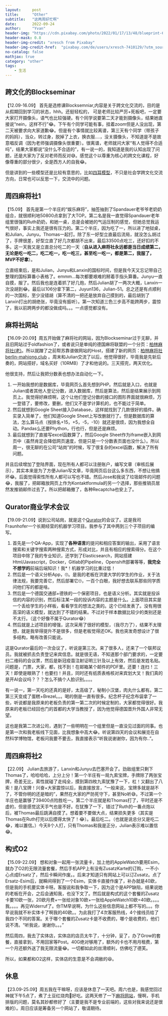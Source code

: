 ```yaml
---
layout:     post
title:      "Other"
subtitle:   "这两周好忙啊"
date:       2022-09-24
author:     "Yvan"
header-img: "https://cdn.pixabay.com/photo/2022/01/17/13/48/blueprint-6944718_960_720.jpg"
header-mask: 0.8
header-img-credit: "xresch from Pixabay"
header-img-credit-href:  "pixabay.com/de/users/xresch-7410129/?utm_source=link-attribution&utm_medium=referral&utm_campaign=image&utm_content=3041437"
no-catalog: false
mathjax: true
category: "other"
tags:
    - 生活
---
```


## 跨文化的Blockseminar
【12.09-16.09】 首先是选修课Blocksemniar,内容是关于跨文化交流的，目的是从假期回到学习的状态，hhh。还挺轻松的， 可是老师比较严厉+死板吧，一定要大家打开摄像头，语气也比较强硬。有个同学说要第二天才能到摄像头，结果她直接说“nein，这样不行”😂。下午有个同学可能有事，挂着zoom但是人没出现，第二天被要求向大家道歉😂。但是有个事情就比较离谱，第三天有个同学（带孩子的妈妈），当众，转过身，脱掉了上衣，换衣服....，没关摄像头，不知道是不是故意唱反调（因为老师强调摄像头很重要）。很离谱，老师就问大家“有人觉得不合适吗”，结果大家都说“没什么不合适的”，有一说一的，我知道是我的认知出现了问题，还是大家为了反对老师而反对😅。感觉这个以尊重为核心的跨文化课程，好像尊重的部分很少，全是西方人的自我😂。

但是讲到的一些模型还是比较有意思的，比如[四耳模型](https://upwikizh.top/wiki/Four-sides_model)，不只是社会学跨文化交流方向，日常也可以反思一下，交流中的问题。

## 周四麻将社1
【15.09】 首先是第一个半庄的“娱乐麻将”，抽签抽到了Spandauer老爷爷老奶奶组合，就很顺利地50800点拿到了大TOP。第二名是我一直觉得Spandauer老年组里很强的Ruth奶奶，和她一桌，总是会被她的气运压制的感觉，但她总觉我运气很好，事实上我还是很有压力的。第二个半庄，因为吃了一，所以进了地狱桌，和Julian，Junyu，Thomas一起打。除了东一好型立直最后流局，就没怎么胡过了，手牌很差，好型立直了好几次都胡不出来，最后33500点吃三，还好扣的不多。这一天我又是立直总分吃二的一天（**自从进入麻将社永远都是当日成绩第二，无论是吃一吃二，吃二吃一，吃一吃三，甚至吃一吃一，都是第二，我服了，MVP不好拿**）。

立直结束后，是和Julian，Junyu和Lanxin的国标时间，但是我今天又忘记带自己整理的国标算番小表格了。emmm...每次都要艰难的掰着手指头算番。Junyu一直自摸，服了。然后我也是连着抓了好几炮，然后Julian胡了一两次大概，Lanxin一次没胡到😂。最后以106分拿下第二，Juyun136，Julian-51。总之还是有点顺利的一次国标，至少没错胡（算不清的一把还是放弃自己摸到的，最后胡到了Lanxin打出的胡绝张，毕竟没有振听）。第一次知道三色三步高不能跨两步，震惊了，我以前跨两步的都没做成吗。。。一点感觉都没有。

## 麻将社网站
【16.09-20.09】周五开始做了麻将社的网站，因为Blockseminar过于无聊，并且旧网站过于oldfashion了，或者说只是单纯的德国麻将联盟的一个分页：[柏林麻将社(老)](http://dmjl.de/dmjl-regional/berlin-mah-jongg-club/)。所以就蹭了之前帮苏靠谱做网站的Host，搭建了新的网页：[柏林麻将社](http://berlin-mahjong.club/) [berlin-mahjong.club](http://berlin-mahjong.club/) 。周末和Julian交流了以后，他觉得很好，毕竟我是先斩后奏的，网站搭好，域名买好（10RMB）了才和他说的。三天搭完，两天优化。

他很支持，然后让我把分数表也想办法自动化一下。
1. 一开始我想的是数据库，毕竟网页么首先想到PHP。然后就是入口，也就是Julian或者其他人登记分数，进入数据库，然后是算法，然后是结果展示到网页上。我觉得好麻烦啊，这个让他们登记分数的接口的图形界面就很麻烦，万一登错了，要修改，要删，他们又不是学计算机的，也不能过于简单。
2. 然后就想到Google Sheet接入Database，这样就找到了几款很好的插件。确实录入简单了，他们知道Google Sheet上写改删就行了。但是数据库的算法，怎么算马点（按排名+15，+5，-5，-10）就还是很烦，因为我想全自动。Pandas么还要Phython，行也行，但是还是麻烦。
3. 最后就想到了直接写excel函数算了，然后Google Sheet作为iframe嵌入到网页中（虽然肯定会降低网页速度，但是只是一个分数表页面也没什么）。所以周一，很无聊的在公司“站岗”的时候，写了很复杂的excel函数，解决了所有问题。

并且后续增加了登陆界面，现在所有人都可以注册账户，编写文章（审核后展示），其实本来是为了方便Julian写文章，毕竟网页后台这么多东西，不想让他搞坏😂。后面觉得索性所有人都可以写也不错。然后Jose和我说了垃圾邮件的问题😂，我服了，把邮箱放网页上作为Kontaktformula的另一个选择，那些推销员居然发推销邮件过去了。所以把邮箱撤了，各种Recaptcha也安上了。

## Qurator商业学术会议
【19.09-21.09】说到公司站岗，就是这个[Qurator](https://qurator.ai/)的会议了。这是我司Fraunhofer一个长期经营的机器学习项目。我参与了其中两到三个子项目的编写。
1. 首先是一个QA-App，实现了**各种语言**的提问和相应答案的输出，采用了语言搜索和关键字搜索两种搜索方式，形成对比，并且有相应的搜索得分。在这个项目中除了我的专业知识，还学到了Elasticsearch，网站搭建Html/Javascript，Docker，Gitlab的Pipeline，Openshift部署等等，**我完全不想学的**前端后端知识！我*！机器学习的比重过低！
2. 然后是一个语义分析App，🙄。是我的老板在洪堡大学的学生的作业，关于法律法规，我要完善它，然后部署它🙄，一百个白眼，我好想去联系那些同学质问他们写的都是啥。
3. 然后是一个德国交通部+德铁的一个保密项目，也是语义分析。其实就是投诉信的内容的识别，然后标注某一段的投诉内容的主题是什么。上面项目其实是一个丢给学生的小样板，看看学生的想法之类的。这个已经发表了。没有用很高深的语义模型，就达到了不错的结果。不过对于样本数据比较少的类别还是不太行。（这个好像不属于Qurator😂）
4. 然后就是上述项目的增强，这次采用了很好的模型，（我尽力了），结果不太理想，就是我举得提升不是很多，但是老板觉得还OK。我也突发奇想设计了很多结构，略有改善只能说。

这是Qurator最后的一次会议了，听说是第三次。来了很多人，还来了一个联邦议员。我就被抓去负责登记来宾信息。就是很无语，不知道那个部门要求的，一定要扫二维码的会议票，然后是新冠疫苗注射证明三针及以上有效，然后是发姓名贴。问题是，门票，大家，都，找不到！在邮箱某个邮件的PDF里。还要！连扫！三天！即使是眼熟了！也要扫！并且，同时还有纸质表格核对来宾划大叉！我们真的是开AI会议吗？？？怎么不搞个人脸识别。。。。

有一说一，第一天吃的还真的是好，太高级了，秘制小汉堡，肉丸什么都有。第二第三天变成了蛋糕+Brezel。。。喝的倒是一直有很多。纪念杯子纪念布袋拿了一些，听说都是我原来的老板负责的第一第二次的时候定制的，大家都觉得很好。我原来的老板已经回也门的首都的大学当教授了，因为他觉得德国晋升外国人非常无望。

这也是我第二次进公司，遇到了一些明明在一个组里但是一直没见过面的同事。也是第一次和我老板线下见面，比我想象中高大😂。听说第四天的会议和展览在自然科学博物馆，老板问我要不要去，我直接表示“听我说谢谢你，因为有你..”。

## 周四麻将社2
【22.09】 Julian去旅游了，Lanxin和Junyu去巴塞开会了。劲敌组里只剩下Thomas了，哈哈哈哈，上分上分！第一个半庄有一局九索宝牌，手牌除了两张宝牌，奇差无比，索性就碰了走纯全，摸到第四枚九索犹豫了一下，杠！又翻出了八索！是八宝牌！兴奋+大家震惊以后，我直接放言，“一般来说，宝牌多就是胡不了，不管你明的还是暗的”，果然在大家的严防死守下，甚至No听😅。不过第一个半庄也是赢够了39400点险胜吃一。第二个半庄就是和Thomas打了，平时还是不虚的，但是感觉这天手气也是不好。在犹豫了一下，错过了Ruth的一番点炮以后，被Thomas最后跳满自摸了。想着要不要做大点，结果损失更多（其实是Thomas在Ruth打完以后摸得太快了！😂）。最后吃二。（也就是说总分又是吃二😂，难以置信。）今天8个人打，只有Thomas和我是正分，Julian表示难以置信😂。

## 构式O2
【15.09-22.09】 想和对象一起用一张流量卡，加上他的AppleWatch要用Esim，就办了O2的无限流量套餐，然后手机APP上有没有ZusatzKarte的订购，一不小心点成Ersatz了，然后卡瞬间作废。。后来才知道只有网站上可以订Zusatz。点了Ersatz-Esim后，就瞬间得到了一个Esim，实体卡直接作废了，补办就是40欧，但是我的手机要实体卡呀。客服说和我争取一下，因为这个是APP缺陷，结果说她的老板在开会，之后会通知我，也没下文了。然后就是构式的这个套餐的Zusatz卡要10欧一张，20欧月费+一张给对象10欧+一张给AppleWatch10欧=40欧。。。。我。。。。再见Widerruf了。你TM早说啊，为什么这些信息网站上都不写的。。。你早说我就不补实体卡了啊我的40欧。。为此我打了4次客服热线，4个接线员给了我四个不同的答案。关于哪个套餐的Zusatz卡是不收费的，哪个是收费的，他们说不清。“听我说，谢谢你。。。”

然后周四，我去了实体店，实体店的店员太牛了，十分钟，妥了，办了Grow的套餐，直接拿到，不用回家等Post。40G绝对够用了，额外的卡也不用月租费，第一个月还额外送了我无限流量😂。一切都如此的丝滑顺利，仿佛吃了德芙。

所以，如果都和O2这样，实体店的生意是不会凋敝的😆。


## 休息
【23.09-25.09】周五我在干嘛呀，应该是休息了一天吧。周六也是，我感觉回过神就下午5点了，煮了土豆红烧肉🤪好吃。这两天修了一下[麻将网站](http://berlin-mahjong.club/)，慢啊，手机排版的问题，莫名其妙都修好了（主要是我不是专业前端的，这些对我来说还是很难的）。周日应该是筹备另一个网站了，敬请期待。

